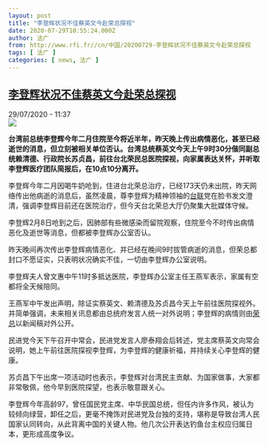 ```yaml
---
layout: post
title: "李登辉状况不佳蔡英文今赴荣总探视"
date: 2020-07-29T10:55:24.000Z
author: 法广
from: http://www.rfi.fr//cn/中国/20200729-李登辉状况不佳蔡英文今赴荣总探视
tags: [ 法广 ]
categories: [ news, 法广 ]
---
```

<!--1596020124000-->
[李登辉状况不佳蔡英文今赴荣总探视](http://www.rfi.fr//cn/%E4%B8%AD%E5%9B%BD/20200729-%E6%9D%8E%E7%99%BB%E8%BE%89%E7%8A%B6%E5%86%B5%E4%B8%8D%E4%BD%B3%E8%94%A1%E8%8B%B1%E6%96%87%E4%BB%8A%E8%B5%B4%E8%8D%A3%E6%80%BB%E6%8E%A2%E8%A7%86)
------

<div>
<div>29/07/2020 - 11:37</div><img src="https://s.rfi.fr/media/display/e9d092ac-0d3f-11ea-a080-005056bfe576/w:310/p:16x9/Lee%20Teng-hui-facebook.jpg"><p><strong>台湾前总统李登辉今年二月住院至今将近半年，昨天晚上传出病情恶化，甚至已经逝世的消息，但立刻被相关单位否认。台湾总统蔡英文今天上午9时30分偕同副总统赖清德、行政院长苏贞昌，前往台北荣民总医院探视，向家属表达关怀，并听取李登辉医疗团队简报后，在10点10分离开。</strong></p><div class="t-content__body u-clearfix"><div class="m-interstitial"></div><p>李登辉今年二月因喝牛奶呛到，住进台北荣总治疗，已经173天仍未出院，昨天网络传出他病逝的消息后，虽然凌晨，尊李登辉为精神领袖的<a target="_blank" href="http://mail.francemm.com/owa/redir.aspx?C=vt-tWDHcZVfmveQ2Y35Wo0Kqc1YfvCIUzLWFKgDDiRtXiGUdojPYCA..&amp;URL=https://udn.com/search/tagging/2/台聯">台联</a>党在脸书发文澄清，强调李登辉目前还在医院治疗，但今天台北荣总大厅仍聚集大批媒体守候。</p><p>李登辉2月8日呛到之后，因肺部有些微感染而留院观察，住院至今不时传出病情恶化及逝世等消息，但都被李登辉办公室否认。</p><p>昨天晚间再次传出李登辉病情恶化、并已经在晚间9时拔管病逝的消息，但荣总都封口不愿证实，只表明状况确实不佳，一切由李登辉办公室说明。</p><p>李登辉夫人曾文惠中午11时多抵达医院，李登辉办公室主任王燕军表示，家属有空都将全天候陪同。</p><p>王燕军中午发出声明，除证实蔡英文、赖清德及苏贞昌今天上午前往医院探视外。并简单强调，未来相关讯息都由总统府发言人统一对外说明；李登辉的病情则由<a target="_blank" href="http://mail.francemm.com/owa/redir.aspx?C=44xXdiTm81lcHbnKDQCLdcBIqTepUSs7-7R6zLnDbGFXiGUdojPYCA..&amp;URL=https://udn.com/search/tagging/2/榮總">荣总</a>以新闻稿对外公开。</p><p>民进党今天下午召开中常会，民进党发言人廖泰翔会后转述，党主席蔡英文向常会说明，她上午前往医院探视李登辉，为李登辉的健康祈福，并持续关心李登辉的健康。</p><p>苏贞昌下午出席一项活动时也表示，李登辉对台湾民主贡献、为国家做事，大家都非常敬佩，他今早到医院探望，也表示敬意跟关心。</p><p>李登辉今年高龄97，曾任国民党主席、中华民国总统，但任内许多作风，被认为较倾向绿营，卸任之后，更毫不掩饰对民进党及台独的支持，堪称是导致台湾人民国家认同转向，从此背离中国的关键人物。他几次公开表达钓鱼台主权应归属日本，更形成高度争议。</p><p> </p><div class="o-self-promo o-self-promo--nl o-self-promo--hidden" data-selfpromo-newsletter></div><div class="o-self-promo o-self-promo--app o-self-promo--hidden" data-selfpromo-app></div></div>
</div>
